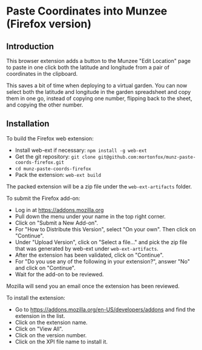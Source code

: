 # Paste Coordinates into Munzee (Firefox version)

## Introduction

This browser extension adds a button to the Munzee "Edit Location" page to paste in one click both the latitude and longitude from a pair of coordinates in the clipboard.

This saves a bit of time when deploying to a virtual garden. You can now select both the latitude and longitude in the garden spreadsheet and copy them in one go, instead of copying one number, flipping back to the sheet, and copying the other number.

## Installation

To build the Firefox web extension:

* Install web-ext if necessary: ``npm install -g web-ext``
* Get the git repository: ``git clone git@github.com:mortonfox/munz-paste-coords-firefox.git``
* ``cd munz-paste-coords-firefox``
* Pack the extension: ``web-ext build``

The packed extension will be a zip file under the ``web-ext-artifacts`` folder.

To submit the Firefox add-on:

* Log in at <https://addons.mozilla.org>
* Pull down the menu under your name in the top right corner.
* Click on "Submit a New Add-on".
* For "How to Distribute this Version", select "On your own". Then click on "Continue".
* Under "Upload Version", click on "Select a file..." and pick the zip file that was generated by web-ext under ``web-ext-artifacts``.
* After the extension has been validated, click on "Continue".
* For "Do you use any of the following in your extension?", answer "No" and click on "Continue".
* Wait for the add-on to be reviewed.

Mozilla will send you an email once the extension has been reviewed.

To install the extension:

* Go to <https://addons.mozilla.org/en-US/developers/addons> and find the extension in the list.
* Click on the extension name.
* Click on "View All".
* Click on the version number.
* Click on the XPI file name to install it.


